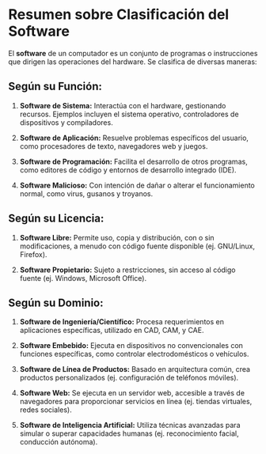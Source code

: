 # Resumen sobre Clasificación del Software

El **software** de un computador es un conjunto de programas o instrucciones que dirigen las operaciones del hardware. Se clasifica de diversas maneras:

## Según su Función:

1. **Software de Sistema:** Interactúa con el hardware, gestionando recursos. Ejemplos incluyen el sistema operativo, controladores de dispositivos y compiladores.

2. **Software de Aplicación:** Resuelve problemas específicos del usuario, como procesadores de texto, navegadores web y juegos.

3. **Software de Programación:** Facilita el desarrollo de otros programas, como editores de código y entornos de desarrollo integrado (IDE).

4. **Software Malicioso:** Con intención de dañar o alterar el funcionamiento normal, como virus, gusanos y troyanos.

## Según su Licencia:

1. **Software Libre:** Permite uso, copia y distribución, con o sin modificaciones, a menudo con código fuente disponible (ej. GNU/Linux, Firefox).

2. **Software Propietario:** Sujeto a restricciones, sin acceso al código fuente (ej. Windows, Microsoft Office).

## Según su Dominio:

1. **Software de Ingeniería/Científico:** Procesa requerimientos en aplicaciones específicas, utilizado en CAD, CAM, y CAE.

2. **Software Embebido:** Ejecuta en dispositivos no convencionales con funciones específicas, como controlar electrodomésticos o vehículos.

3. **Software de Línea de Productos:** Basado en arquitectura común, crea productos personalizados (ej. configuración de teléfonos móviles).

4. **Software Web:** Se ejecuta en un servidor web, accesible a través de navegadores para proporcionar servicios en línea (ej. tiendas virtuales, redes sociales).

5. **Software de Inteligencia Artificial:** Utiliza técnicas avanzadas para simular o superar capacidades humanas (ej. reconocimiento facial, conducción autónoma).
